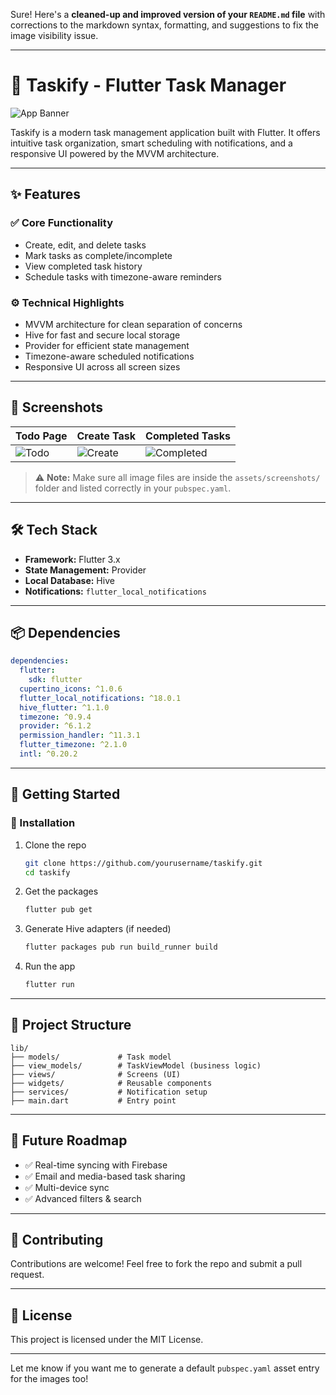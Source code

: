 Sure! Here's a **cleaned-up and improved version of your `README.md` file** with corrections to the markdown syntax, formatting, and suggestions to fix the image visibility issue.

---

# 📌 Taskify - Flutter Task Manager

![App Banner](assets/banner.png) <!-- Make sure this image exists at the specified path -->

Taskify is a modern task management application built with Flutter. It offers intuitive task organization, smart scheduling with notifications, and a responsive UI powered by the MVVM architecture.

---

## ✨ Features

### ✅ Core Functionality
- Create, edit, and delete tasks
- Mark tasks as complete/incomplete
- View completed task history
- Schedule tasks with timezone-aware reminders

### ⚙️ Technical Highlights
- MVVM architecture for clean separation of concerns
- Hive for fast and secure local storage
- Provider for efficient state management
- Timezone-aware scheduled notifications
- Responsive UI across all screen sizes

---

## 📱 Screenshots

| Todo Page | Create Task | Completed Tasks |
|-----------|-------------|-----------------|
| ![Todo](assets/screenshots/todo_screen.png) | ![Create](assets/screenshots/create_screen.png) | ![Completed](assets/screenshots/completed_screen.png) |

> ⚠️ **Note:** Make sure all image files are inside the `assets/screenshots/` folder and listed correctly in your `pubspec.yaml`.

---

## 🛠 Tech Stack

- **Framework:** Flutter 3.x  
- **State Management:** Provider  
- **Local Database:** Hive  
- **Notifications:** `flutter_local_notifications`

---

## 📦 Dependencies

```yaml
dependencies:
  flutter:
    sdk: flutter
  cupertino_icons: ^1.0.6
  flutter_local_notifications: ^18.0.1
  hive_flutter: ^1.1.0
  timezone: ^0.9.4
  provider: ^6.1.2
  permission_handler: ^11.3.1
  flutter_timezone: ^2.1.0
  intl: ^0.20.2
```

---

## 🚀 Getting Started

### 🔧 Installation
1. Clone the repo  
   ```bash
   git clone https://github.com/yourusername/taskify.git
   cd taskify
   ```

2. Get the packages  
   ```bash
   flutter pub get
   ```

3. Generate Hive adapters (if needed)  
   ```bash
   flutter packages pub run build_runner build
   ```

4. Run the app  
   ```bash
   flutter run
   ```

---

## 📁 Project Structure

```
lib/
├── models/             # Task model
├── view_models/        # TaskViewModel (business logic)
├── views/              # Screens (UI)
├── widgets/            # Reusable components
├── services/           # Notification setup
├── main.dart           # Entry point
```

---

## 🔮 Future Roadmap
- ✅ Real-time syncing with Firebase
- ✅ Email and media-based task sharing
- ✅ Multi-device sync
- ✅ Advanced filters & search

---

## 🤝 Contributing
Contributions are welcome! Feel free to fork the repo and submit a pull request.

---

## 📄 License
This project is licensed under the MIT License.

---

Let me know if you want me to generate a default `pubspec.yaml` asset entry for the images too!